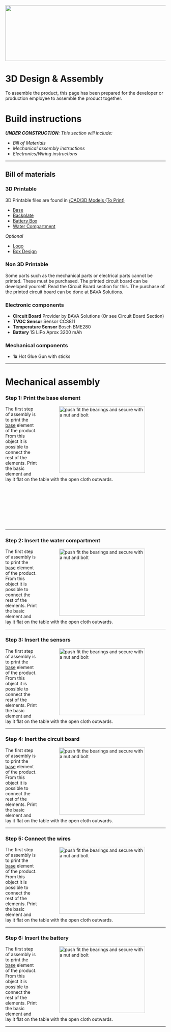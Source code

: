 <div align="center">
  <a href="https://github.com/jaccoveldscholten/smartdispenser"><img src="../Logo_Medium.png" width="656" height="175"></a>
</div>

# 3D Design & Assembly
To assemble the product, this page has been prepared for the developer or production employee to assemble the product together.

# Build instructions
***UNDER CONSTRUCTION**: This section will include:*
- *Bill of Materials*
- *Mechanical assembly instructions*
- *Electronics/Wiring instructions*

---

## Bill of materials
### 3D Printable
3D Printable files are found in [/CAD/3D Models (To Print)](../STL)
- [Base](../STL/Base.STL)
- [Backplate](../STL/Base.STL)
- [Battery Box](../STL/Base.STL)
- [Water Compartment](../STL/Base.STL)

*Optional*
- [Logo](../STL/Base.STL)
- [Box Design](../STL/Base.STL)
### Non 3D Printable
Some parts such as the mechanical parts or electrical parts cannot be printed. These must be purchased. The printed circuit board can be developed yourself. Read the Circuit Board section for this. The purchase of the printed circuit board can be done at BAVA Solutions.

### Electronic components
- **Circuit Board** Provider by BAVA Solutions (Or see Circuit Board Section)
- **TVOC Sensor** Sensor CCS811
- **Temperature Sensor** Bosch BME280 
- **Battery** 1S LiPo Aprox 3200 mAh

### Mechanical components
- **1x** Hot Glue Gun with sticks 



---


# Mechanical assembly

### Step 1: Print the base element
<img src="https://i.imgur.com/iYMrObD.jpg" alt="push fit the bearings and secure with a nut and bolt" title="Push fit bearings" width="270" height="210" ALIGN="right" HSPACE="65"/>

  The first step of assembly is to print the [base](../STL/Base.stl) element of the product. From this object it is possible to connect the rest of the elements.
  Print the basic element and lay it flat on the table with the open cloth outwards.<br><br><br><br><br><br><br><br><br>

---


### Step 2: Insert the water compartment 
<img src="https://i.imgur.com/iYMrObD.jpg" alt="push fit the bearings and secure with a nut and bolt" title="Push fit bearings" width="270" height="210" ALIGN="right" HSPACE="65"/>

  The first step of assembly is to print the [base](../STL/Base.stl) element of the product. From this object it is possible to connect the rest of the elements.
  Print the basic element and lay it flat on the table with the open cloth outwards.

---

### Step 3: Insert the sensors
<img src="https://i.imgur.com/iYMrObD.jpg" alt="push fit the bearings and secure with a nut and bolt" title="Push fit bearings" width="270" height="210" ALIGN="right" HSPACE="65"/>

  The first step of assembly is to print the [base](../STL/Base.stl) element of the product. From this object it is possible to connect the rest of the elements.
  Print the basic element and lay it flat on the table with the open cloth outwards.

---


### Step 4: Inert the circuit board
<img src="https://i.imgur.com/iYMrObD.jpg" alt="push fit the bearings and secure with a nut and bolt" title="Push fit bearings" width="270" height="210" ALIGN="right" HSPACE="65"/>

  The first step of assembly is to print the [base](../STL/Base.stl) element of the product. From this object it is possible to connect the rest of the elements.
  Print the basic element and lay it flat on the table with the open cloth outwards.

---

### Step 5: Connect the wires
<img src="https://i.imgur.com/iYMrObD.jpg" alt="push fit the bearings and secure with a nut and bolt" title="Push fit bearings" width="270" height="210" ALIGN="right" HSPACE="65"/>

  The first step of assembly is to print the [base](../STL/Base.stl) element of the product. From this object it is possible to connect the rest of the elements.
  Print the basic element and lay it flat on the table with the open cloth outwards.

---


### Step 6: Insert the battery
<img src="https://i.imgur.com/iYMrObD.jpg" alt="push fit the bearings and secure with a nut and bolt" title="Push fit bearings" width="270" height="210" ALIGN="right" HSPACE="65"/>

  The first step of assembly is to print the [base](../STL/Base.stl) element of the product. From this object it is possible to connect the rest of the elements.
  Print the basic element and lay it flat on the table with the open cloth outwards.

---